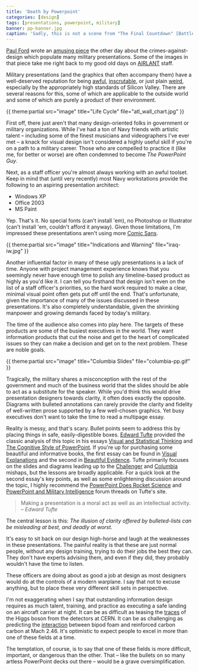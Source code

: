 ```yaml
---
title: 'Death by Powerpoint'
categories: [design]
tags: [presentations, powerpoint, military]
banner: pp-banner.jpg
caption: 'Sadly, this is not a scene from "The Final Countdown" [Battlespace Awareness](http://www.afcea.org/mission/intel/BattleSpaceAwareness.pdf)'
---
```


[Paul Ford](https://twitter.com/ftrain) wrote an [amusing piece](https://medium.com/message/1ba60bdc32e7) the other day about the crimes-against-design which populate many military presentations. Some of the images in that piece take me right back to my good old days on [AIRLANT](http://en.wikipedia.org/wiki/Commander,_Naval_Air_Force_U.S._Atlantic_Fleet) staff. 

Military presentations (and the graphics that often accompany them) have a well-deserved reputation for being [awful](http://www.wired.com/2010/08/u-s-officer-in-afghanistan-mows-down-powerpoint-rangers/?intcid=postnav), [inscrutable](http://www.wired.com/2010/09/revealed-pentagons-craziest-powerpoint-slide-ever/), or just plain [weird](http://themindfulbit.com/assets/img/ideas.jpg), especially by the appropriately high standards of Silicon Valley. There are several reasons for this, some of which are applicable to the outside world and some of which are purely a product of their environment.

<aside class="wide" markdown="1">
{{ theme:partial src="image" title="Life Cycle" file="atl_wall_chart.jpg" }}
</aside>

First off, there just aren't that many design-oriented folks in government or military organizations. While I've had a ton of Navy friends with artistic talent &ndash; including some of the finest musicians and videographers I've ever met &ndash; a knack for visual design isn't considered a highly useful skill if you're on a path to a military career. Those who are compelled to practice it (like me, for better or worse) are often condemned to become *The PowerPoint Guy*.

Next, as a staff officer you're almost always working with an awful toolset. Keep in mind that (until very recently) most Navy workstations provide the following to an aspiring presentation architect:

* Windows XP
* Office 2003
* MS Paint

Yep. That's it. No special fonts (can't install 'em), no Photoshop or Illustrator (can't install 'em, couldn't afford it anyway). Given those limitations, I'm impressed these presentations aren't using more [Comic Sans](http://www.fastcodesign.com/1670323/the-higgs-boson-announced-in-comic-sans-reveals-a-failing-of-modern-type).

<aside class="wide" markdown="1">
{{ theme:partial src="image" title="Indications and Warning" file="iraq-iw.jpg" }}
</aside>

Another influential factor in many of these ugly presentations is a lack of time. Anyone with project management experience knows that you seemingly never have enough time to polish any timeline-based product as highly as you'd like it. I can tell you firsthand that design isn't even on the list of a staff officer's priorities, so the hard work required to make a clear, minimal visual point often gets put off until the end. That's unfortunate, given the importance of many of the issues discussed in these presentations. It's also completely understandable, given the shrinking manpower and growing demands faced by today's military.

The time of the audience also comes into play here. The targets of these products are some of the busiest executives in the world. They want information products that cut the noise and get to the heart of complicated issues so they can make a decision and get on to the next problem. These are noble goals. 

<aside class="wide" markdown="1">
{{ theme:partial src="image" title="Columbia Slides" file="columbia-pp.gif" }}
</aside> 

Tragically, the military shares a misconception with the rest of the government and much of the business world that the slides should be able to act as a substitute for the speaker. While you'd think this would drive presentation designers towards clarity, it often does exactly the opposite. Diagrams with bulleted annotations can rarely provide the clarity and fidelity of well-written prose supported by a few well-chosen graphics. Yet busy executives don't want to take the time to read a multipage essay.

Reality is messy, and that's scary. Bullet points seem to address this by placing things in safe, easily-digestible boxes. [Edward Tufte](http://en.wikipedia.org/wiki/Edward_Tufte) provided the classic analysis of this topic in his essays [Visual and Statistical Thinking](http://www.edwardtufte.com/tufte/ebooks) and [The Cognitive Style of PowerPoint](http://www.edwardtufte.com/tufte/ebooks). If you're up for purchasing some beautiful and informative books, the first essay can be found in [Visual Explanations](http://www.amazon.com/Visual-Explanations-Quantities-Evidence-Narrative/dp/0961392126/ref=sr_1_1?s=books&ie=UTF8&qid=1400335342&sr=1-1&keywords=visual+explanations) and the second in [Beautiful Evidence](http://www.amazon.com/Beautiful-Evidence-Edward-R-Tufte/dp/0961392177/ref=sr_1_1?ie=UTF8&qid=1400334131&sr=8-1&keywords=beautiful+evidence+tufte).
Tufte primarily focuses on the slides and diagrams leading up to the [Challenger](http://en.wikipedia.org/wiki/Space_Shuttle_Challenger_disaster) and [Columbia](http://en.wikipedia.org/wiki/Space_Shuttle_Columbia_disaster) mishaps, but the lessons are broadly applicable. For a quick look at the second essay's key points, as well as some enlightening discussion around the topic, I highly recommend the [PowerPoint Does Rocket Science](http://www.edwardtufte.com/bboard/q-and-a-fetch-msg?msg_id=0001yB) and [PowerPoint and Military Intelligence](http://www.edwardtufte.com/bboard/q-and-a-fetch-msg?msg_id=0000fv&topic_id=1&topic=) forum threads on Tufte's site.

<aside class="wide large">
  <blockquote>Making a presentation is a moral act as well as an intellectual activity.
  <cite>&ndash; Edward Tufte</cite></blockquote>
</aside>

The central lesson is this: *The illusion of clarity offered by bulleted-lists can be misleading at best, and deadly at worst.* 

It's easy to sit back on our design high-horse and laugh at the weaknesses in these presentations. The painful reality is that these are just normal people, without any design training, trying to do their jobs the best they can. They don't have experts advising them, and even if they did, they probably wouldn't have the time to listen.

These officers are doing about as good a job at design as most designers would do at the controls of a modern warplane. I say that not to excuse anything, but to place these very different skill sets in perspective. 

I'm not exaggerating when I say that outstanding information design requires as much talent, training, and practice as executing a safe landing on an aircraft carrier at night. It can be as difficult as teasing the [traces](http://themindfulbit.com/assets/img/higgs-collisions.jpg) of the Higgs boson from the detectors at CERN. It can be as challenging as predicting the [interaction](http://en.wikipedia.org/wiki/Space_Shuttle_Columbia_disaster) between bipod foam and reinforced carbon carbon at Mach 2.46. It's optimistic to expect people to excel in more than one of these fields at a time.

The temptation, of course, is to say that one of these fields is more difficult, important, or dangerous than the other. That &ndash; like the bullets on so many artless PowerPoint decks out there &ndash; would be a grave oversimplification.